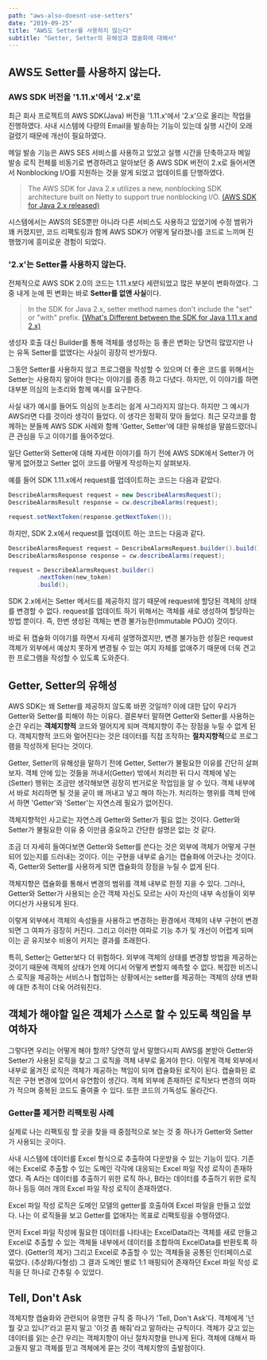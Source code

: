 ```yaml
---
path: "aws-also-doesnt-use-setters"
date: "2019-09-25"
title: "AWS도 Setter를 사용하지 않는다"
subtitle: "Getter, Setter의 유해성과 캡슐화에 대해서"
---
```


## AWS도 Setter를 사용하지 않는다.

### AWS SDK 버전을 '1.11.x'에서 '2.x'로

최근 회사 프로젝트의 AWS SDK(Java) 버전을 '1.11.x'에서 '2.x'으로 올리는 작업을 진행하였다.
사내 시스템에 다량의 Email을 발송하는 기능이 있는데 실행 시간이 오래 걸렸기 때문에 개선이 필요하였다.

메일 발송 기능은 AWS SES 서비스를 사용하고 있었고 실행 시간을 단축하고자 메일 발송 로직 전체를 비동기로 변경하려고 알아보던 중 AWS SDK 버전이 2.x로 들어서면서 Nonblocking I/O를 지원하는 것을 알게 되었고 업데이트를 단행하였다.

> The AWS SDK for Java 2.x utilizes a new, nonblocking SDK architecture built on Netty to support true nonblocking I/O. [(AWS SDK for Java 2.x released)](https://aws.amazon.com/ko/blogs/developer/aws-sdk-for-java-2-x-released/)

시스템에서는 AWS의 SES뿐만 아니라 다른 서비스도 사용하고 있었기에 수정 범위가 꽤 커졌지만, 코드 리팩토링과 함께 AWS SDK가 어떻게 달라졌나를 코드로 느끼며 진행했기에 흥미로운 경험이 되었다.

### '2.x'는 Setter를 사용하지 않는다.

전체적으로 AWS SDK 2.0의 코드는 1.11.x보다 세련되었고 많은 부분이 변화하였다. 그중 내게 눈에 띈 변화는 바로 **Setter를 없앤 사실**이다.

> In the SDK for Java 2.x, setter method names don't include the "set" or "with" prefix. [(What's Different between the SDK for Java 1.11.x and 2.x)](https://docs.aws.amazon.com/en_pv/sdk-for-java/v2/migration-guide/whats-different.html)

생성자 호출 대신 Builder를 통해 객체를 생성하는 등 좋은 변화는 당연히 많았지만 나는 유독 Setter를 없앴다는 사실이 굉장히 반가웠다.

그동안 Setter를 사용하지 않고 프로그램을 작성할 수 있으며 더 좋은 코드를 위해서는 Setter는 사용하지 말아야 한다는 이야기를 종종 하고 다녔다. 하지만, 이 이야기를 하면 대부분 의심의 눈초리와 함께 예시를 요구한다.

사실 내가 예시를 들어도 의심의 눈초리는 쉽게 사그라지지 않는다. 하지만 그 예시가 AWS라면 다를 것이라 생각이 들었다. 이 생각은 정확히 맞아 들었다. 최근 모각코를 함께하는 분들께 AWS SDK 사례와 함께 'Getter, Setter'에 대한 유해성을 말씀드렸더니 큰 관심을 두고 이야기를 들어주었다.

일단 Getter와 Setter에 대해 자세한 이야기를 하기 전에 AWS SDK에서 Setter가 어떻게 없어졌고 Setter 없이 코드를 어떻게 작성하는지 살펴보자.

예를 들어 SDK 1.11.x에서 request를 업데이트하는 코드는 다음과 같았다.

```java
DescribeAlarmsRequest request = new DescribeAlarmsRequest();
DescribeAlarmsResult response = cw.describeAlarms(request);

request.setNextToken(response.getNextToken());
```

하지만, SDK 2.x에서 request를 업데이트 하는 코드는 다음과 같다.

```java
DescribeAlarmsRequest request = DescribeAlarmsRequest.builder().build();
DescribeAlarmsResponse response = cw.describeAlarms(request);

request = DescribeAlarmsRequest.builder()
        .nextToken(new_token)
        .build();
```

SDK 2.x에서는 Setter 메서드를 제공하지 않기 때문에 request에 할당된 객체의 상태를 변경할 수 없다. request를 업데이트 하기 위해서는 객체를 새로 생성하여 할당하는 방법 뿐이다. 즉, 한번 생성된 객체는 변경 불가능한(Immutable POJO) 것이다.

바로 뒤 캡슐화 이야기를 하면서 자세히 설명하겠지만, 변경 불가능한 성질은 request 객체가 외부에서 예상치 못하게 변경될 수 있는 여지 자체를 없애주기 때문에 더욱 견고한 프로그램을 작성할 수 있도록 도와준다.

## Getter, Setter의 유해성

AWS SDK는 왜 Setter를 제공하지 않도록 바뀐 것일까? 이에 대한 답이 우리가 Getter와 Setter를 피해야 하는 이유다.
결론부터 말하면 Getter와 Setter를 사용하는 순간 우리는 **객체지향적** 코드와 멀어지게 되며 객체지향이 주는 장점을 누릴 수 없게 된다.
객체지향적 코드와 멀어진다는 것은 데이터를 직접 조작하는 **절차지향적**으로 프로그램을 작성하게 된다는 것이다.

Getter, Setter의 유해성을 말하기 전에 Getter, Setter가 불필요한 이유를 간단히 살펴보자.
객체 안에 있는 것들을 꺼내서(Getter) 밖에서 처리한 뒤 다시 객체에 넣는(Setter) 행위는 조금만 생각해보면 굉장히 번거로운 작업임을 알 수 있다.
객체 내부에서 바로 처리하면 될 것을 굳이 왜 꺼내고 넣고 해야 하는가. 처리하는 행위를 객체 안에서 하면 'Getter'와 'Setter'는 자연스레 필요가 없어진다.

객체지향적인 사고로는 자연스레 Getter와 Setter가 필요 없는 것이다.
Getter와 Setter가 불필요한 이유 중 이만큼 중요하고 간단한 설명은 없는 것 같다.

조금 더 자세히 들여다보면 Getter와 Setter를 쓴다는 것은 외부에 객체가 어떻게 구현되어 있는지를 드러내는 것이다. 이는 구현을 내부로 숨기는 캡슐화에 어긋나는 것이다. 즉, Getter와 Setter를 사용하게 되면 캡슐화의 장점을 누릴 수 없게 된다.

객체지향은 캡슐화를 통해서 변경의 범위를 객체 내부로 한정 지을 수 있다. 그러나, Getter와 Setter가 사용되는 순간 객체 자신도 모르는 사이 자신의 내부 속성들이 외부 어디선가 사용되게 된다.

이렇게 외부에서 객체의 속성들을 사용하고 변경하는 환경에서 객체의 내부 구현이 변경되면 그 여파가 굉장히 커진다. 그리고 이러한 여파로 기능 추가 및 개선이 어렵게 되며 이는 곧 유지보수 비용이 커지는 결과를 초래한다.

특히, Setter는 Getter보다 더 위험하다. 외부에 객체의 상태를 변경할 방법을 제공하는 것이기 때문에 객체의 상태가 언제 어디서 어떻게 변할지 예측할 수 없다. 복잡한 비즈니스 로직을 제공하는 서비스나 협업하는 상황에서는 setter를 제공하는 객체의 상태 변화에 대한 추적이 더욱 어려워진다.

## 객체가 해야할 일은 객체가 스스로 할 수 있도록 책임을 부여하자

그렇다면 우리는 어떻게 해야 할까? 당연히 앞서 말했다시피 AWS를 본받아 Getter와 Setter가 사용된 로직을 찾고 그 로직을 객체 내부로 옮겨야 한다.
이렇게 객체 외부에서 내부로 옮겨진 로직은 객체가 제공하는 책임이 되며 캡슐화된 로직이 된다.
캡슐화된 로직은 구현 변경에 있어서 유연함이 생긴다. 객체 외부에 존재하던 로직보다 변경의 여파가 적으며 중복된 코드도 줄여줄 수 있다. 또한 코드의 가독성도 올라간다.

### Getter를 제거한 리팩토링 사례

실제로 나는 리팩토링 할 곳을 찾을 때 중점적으로 보는 것 중 하나가 Getter와 Setter가 사용되는 곳이다.

사내 시스템에 데이터를 Excel 형식으로 추출하여 다운받을 수 있는 기능이 있다. 기존에는 Excel로 추출할 수 있는 도메인 각각에 대응되는 Excel 파일 작성 로직이 존재하였다. 즉 A라는 데이터를 추출하기 위한 로직 하나, B라는 데이터를 추출하기 위한 로직 하나 등등 여러 개의 Excel 파일 작성 로직이 존재하였다.

Excel 파일 작성 로직은 도메인 모델의 getter를 호출하여 Excel 파일을 만들고 있었다. 나는 이 로직들을 보고 Getter를 없애자는 목표로 리팩토링을 수행하였다.

먼저 Excel 파일 작성에 필요한 데이터를 나타내는 ExcelData라는 객체를 새로 만들고 Excel로 추출할 수 있는 객체들 내부에서 데이터를 조합하여 ExcelData를 반환토록 하였다. (Getter의 제거)
그리고 Excel로 추출할 수 있는 객체들을 공통된 인터페이스로 묶었다. (추상화/다형성)
그 결과 도메인 별로 1:1 매핑되어 존재하던 Excel 파일 작성 로직을 단 하나로 간추릴 수 있었다.

## Tell, Don't Ask

객체지향 캡슐화와 관련되어 유명한 규칙 중 하나가 'Tell, Don't Ask'다. 객체에게 '넌 뭘 갖고 있니?'라고 묻지 말고 '이것 좀 해줘'라고 말하라는 규칙이다.
객체가 갖고 있는 데이터를 읽는 순간 우리는 객체지향이 아닌 절차지향을 만나게 된다. 객체에 대해서 파고들지 말고 객체를 믿고 객체에게 묻는 것이 객체지향의 출발점이다.
